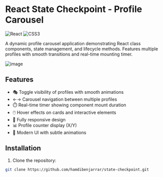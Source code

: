 # React State Checkpoint - Profile Carousel

![React](https://img.shields.io/badge/react-%2320232a.svg?style=for-the-badge&logo=react&logoColor=%2361DAFB) ![CSS3](https://img.shields.io/badge/css3-%231572B6.svg?style=for-the-badge&logo=css3&logoColor=white)

A dynamic profile carousel application demonstrating React class components, state management, and lifecycle methods. Features multiple profiles with smooth transitions and real-time mounting timer.

![image](https://github.com/user-attachments/assets/57b358b1-707b-469f-bb1d-78012bd40f8d)


## Features

- 🎭 Toggle visibility of profiles with smooth animations
- ←→ Carousel navigation between multiple profiles
- ⏱️ Real-time timer showing component mount duration
- 🖱️ Hover effects on cards and interactive elements
- 📱 Fully responsive design
- 📊 Profile counter display (X/Y)
- 🎨 Modern UI with subtle animations

## Installation

1. Clone the repository:
```bash
git clone https://github.com/hamdibenjarrar/state-checkpoint.git
